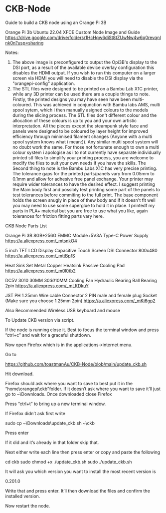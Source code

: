 # CKB-Node
Guide to build a CKB node using an Orange Pi 3B

Orange Pi 3b Ubuntu 22.04 XFCE Custom Node Image and Guide
https://drive.google.com/drive/folders/1HcHqw6diSt8tZUwNw4w6q0revqnInk0n?usp=sharing

Notes: 
1) The above image is preconfigured to output the Opi3B's display to the DSI port, as a result of the available device overlay configuration this disables the HDMI output. If you wish to run this computer on a larger screen via HDMI you will need to disable the DSI display via the "orangepi-config" application.
2) The STL files were designed to be printed on a Bambu Lab X1C printer, while any 3D printer can be used there are a couple things to note. Firstly, the printed designs you may have seen have been multi-coloured. This was achieved in conjunction with Bambu labs AMS, multi spool sytem, which i then manually asigned colours to the models during the slicing process. The STL files don't different colour and the allocation of these colours is up to you and your own artistic interpretation. All the pieces except the steampunk style face and panels were designed to be coloured by layer height for improved efficiency through minimised filament changes (Anyone with a multi spool system knows what i mean:)). Any similar multi spool system will no doubt work the same. For those not fortunate enough to own a multi colour system i apologise as i to not currently have separate individually printed stl files to simplify your printing process, you are welcome to modify the files to suit your own needs if you have the skills. The Second thing to note is the Bambu Labs X1C has very precise printing. The tolerance gaps for the printed parts/panels vary from 0.05mm to 0.1mm and allow for adhesive free panel exchange. Your printer may require wider tolerances to have the desired effect. I suggest printing the Main body first and possibly test printing some part of the panels to test tolerances before commiting to the full print. The base component holds the screen snugly in place of thew body and if it doesn't fit well you may need to use some superglue to hold it in place. I printedf my parts in PLA+ material but you are free to use what you like, again tolerances for friction fitting parts vary here.   


CKB Node Parts List

Orange Pi 3B 8GB+256G EMMC Module+5V3A Type-C Power Supply
https://a.aliexpress.com/_mtsnkO4

5 inch TFT LCD Display Capacitive Touch Screen DSI Connector 800x480
https://a.aliexpress.com/_mttBpfS

Heat Sink Set Metal Copper Heatsink Passive Cooling Pad 
https://a.aliexpress.com/_m0l0tb2

DC5V  3010 30MM 30*30*10MM Cooling Fan Hydraulic Bearing Ball Bearing 2pin
https://a.aliexpress.com/_mLKDkuY

JST PH 1.25mm Wire cable Connector 2 PIN male and female plug Socket
(Make sure you choose 1.25mm 2pin)
https://a.aliexpress.com/_mKi6gp2

Also Recommended Wireless USB keyboard and mouse

To Update CKB version via script.


If the node is running close it. Best to focus the terminal window and press “ctrl+c” and wait for a graceful shutdown. 

Now open Firefox which is in the applications->internet menu.

Go to 

https://github.com/toastmanAu/CKB-Node/blob/main/update_ckb.sh

Hit download.

Firefox should ask where you want to save to best put it in the “home\orangepi\ckb”folder. If it doesn’t ask where you want to save it’ll just go to   ~\Downloads. Once downloaded close Firefox 

Press “ctrl+t” to bring up a new terminal window. 

If Firefox didn’t ask first write

sudo cp ~\Downloads\update_ckb.sh ~\ckb

Press enter

If it did and it’s already in that folder skip that. 

Next either write each line then press enter or copy and paste the following

cd ckb
sudo chmod +x ./update_ckb.sh
sudo ./update_ckb.sh

It will ask you which version you want to install the most recent version is 

0.201.0 

Write that and press enter. It’ll then download the files and confirm the installed version. 

Now restart the node.
